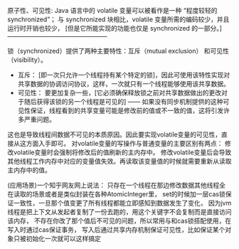 原子性、可见性:
Java 语言中的 volatile 变量可以被看作是一种 “程度较轻的 synchronized”；
与 synchronized 块相比，volatile 变量所需的编码较少，并且运行时开销也较少，
[但是它所能实现的功能也仅是 synchronized 的一部分。]
————————————————

锁（synchronized）提供了两种主要特性：互斥（mutual exclusion） 和可见性（visibility）。
- 互斥：
  [即一次只允许一个线程持有某个特定的锁]，因此可使用该特性实现对共享数据的协调访问协议，这样，一次就只有一个线程能够使用该共享数据。
- 可见性：
  要更加复杂一些，[它必须确保释放锁之前对共享数据做出的更改对于随后获得该锁的另一个线程是可见的] 
  —— 如果没有同步机制提供的这种可见性保证，线程看到的共享变量可能是修改前的值或不一致的值，这将引发许多严重问题。 

这也是导致线程间数据不可见的本质原因。因此要实现volatile变量的可见性，直接从这方面入手即可。
对volatile变量的写操作与普通变量的主要区别有两点：
修改volatile变量时会强制将修改后的值刷新的主内存中。
修改volatile变量后会导致其他线程工作内存中对应的变量值失效。再读取该变量值的时候就需要重新从读取主内存中的值。



(应用场景)一个知乎网友网上说法：
只存在一个线程在那边修改数据其他线程全在读取的场景或者是类似封装在各种AtomicInteger里，
set的时候加一层cas锁保证一致性，一旦那个值变更了所有线程都能立即感知到数据发生了变化，
因为jvm线程是把上下文从发起者复制了一份去跑的，用这个关键字不会复制而是直接访问该内存，
不存在你改了那个值后不可见的问题，所以常用与和cas锁搭配使用，在写入时通过cas保证事务，
写入后通过共享内存机制保证可见性，比如保证某个对象只被初始化一次就可以这样搞定
